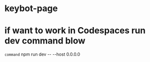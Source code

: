 # keybot-page
# if want to work in Codespaces run dev command blow 
```command``` npm run dev -- --host 0.0.0.0
